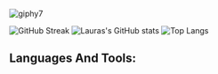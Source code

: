 ![giphy7](https://github.com/Mimi-ctrl/Mimi-ctrl/assets/56686737/8076622c-ca10-4cf0-bbf8-a92b4b51c484)

![GitHub Streak](https://github-readme-streak-stats.herokuapp.com?user=Mimi-ctrl&theme=aura&card_width=467)
![Lauras's GitHub stats](https://github-readme-stats.vercel.app/api?username=Mimi-ctrl&show_icons=true&theme=aura)
![Top Langs](https://github-readme-stats.vercel.app/api/top-langs/?username=Mimi-ctrl&theme=aura&card_width=467)

## Languages And Tools:
